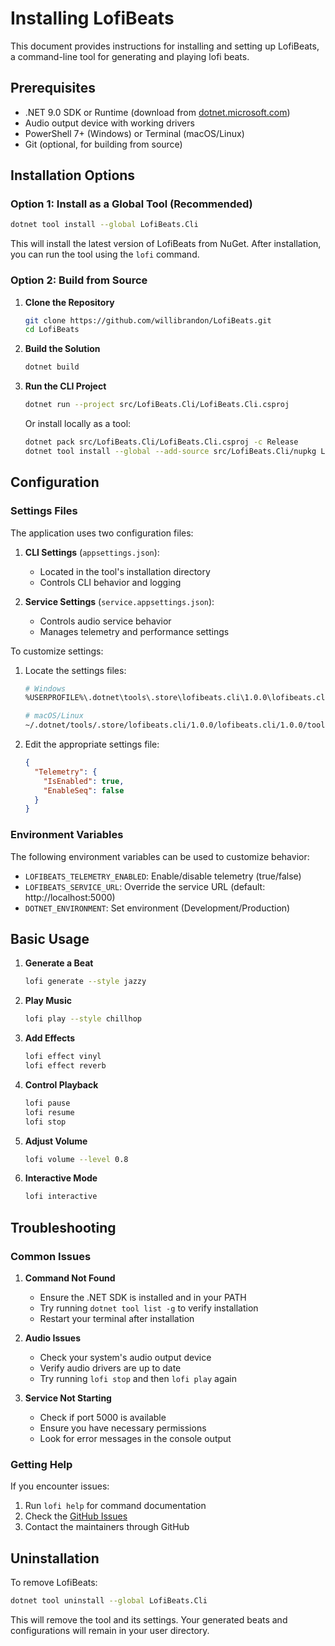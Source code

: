 # Installing LofiBeats

This document provides instructions for installing and setting up LofiBeats, a command-line tool for generating and playing lofi beats.

## Prerequisites

- .NET 9.0 SDK or Runtime (download from [dotnet.microsoft.com](https://dotnet.microsoft.com/download))
- Audio output device with working drivers
- PowerShell 7+ (Windows) or Terminal (macOS/Linux)
- Git (optional, for building from source)

## Installation Options

### Option 1: Install as a Global Tool (Recommended)

```bash
dotnet tool install --global LofiBeats.Cli
```

This will install the latest version of LofiBeats from NuGet. After installation, you can run the tool using the `lofi` command.

### Option 2: Build from Source

1. **Clone the Repository**
   ```bash
   git clone https://github.com/willibrandon/LofiBeats.git
   cd LofiBeats
   ```

2. **Build the Solution**
   ```bash
   dotnet build
   ```

3. **Run the CLI Project**
   ```bash
   dotnet run --project src/LofiBeats.Cli/LofiBeats.Cli.csproj
   ```

   Or install locally as a tool:
   ```bash
   dotnet pack src/LofiBeats.Cli/LofiBeats.Cli.csproj -c Release
   dotnet tool install --global --add-source src/LofiBeats.Cli/nupkg LofiBeats.Cli
   ```

## Configuration

### Settings Files

The application uses two configuration files:

1. **CLI Settings** (`appsettings.json`):
   - Located in the tool's installation directory
   - Controls CLI behavior and logging

2. **Service Settings** (`service.appsettings.json`):
   - Controls audio service behavior
   - Manages telemetry and performance settings

To customize settings:

1. Locate the settings files:
   ```bash
   # Windows
   %USERPROFILE%\.dotnet\tools\.store\lofibeats.cli\1.0.0\lofibeats.cli\1.0.0\tools\net9.0\any

   # macOS/Linux
   ~/.dotnet/tools/.store/lofibeats.cli/1.0.0/lofibeats.cli/1.0.0/tools/net9.0/any
   ```

2. Edit the appropriate settings file:
   ```json
   {
     "Telemetry": {
       "IsEnabled": true,
       "EnableSeq": false
     }
   }
   ```

### Environment Variables

The following environment variables can be used to customize behavior:

- `LOFIBEATS_TELEMETRY_ENABLED`: Enable/disable telemetry (true/false)
- `LOFIBEATS_SERVICE_URL`: Override the service URL (default: http://localhost:5000)
- `DOTNET_ENVIRONMENT`: Set environment (Development/Production)

## Basic Usage

1. **Generate a Beat**
   ```bash
   lofi generate --style jazzy
   ```

2. **Play Music**
   ```bash
   lofi play --style chillhop
   ```

3. **Add Effects**
   ```bash
   lofi effect vinyl
   lofi effect reverb
   ```

4. **Control Playback**
   ```bash
   lofi pause
   lofi resume
   lofi stop
   ```

5. **Adjust Volume**
   ```bash
   lofi volume --level 0.8
   ```

6. **Interactive Mode**
   ```bash
   lofi interactive
   ```

## Troubleshooting

### Common Issues

1. **Command Not Found**
   - Ensure the .NET SDK is installed and in your PATH
   - Try running `dotnet tool list -g` to verify installation
   - Restart your terminal after installation

2. **Audio Issues**
   - Check your system's audio output device
   - Verify audio drivers are up to date
   - Try running `lofi stop` and then `lofi play` again

3. **Service Not Starting**
   - Check if port 5000 is available
   - Ensure you have necessary permissions
   - Look for error messages in the console output

### Getting Help

If you encounter issues:

1. Run `lofi help` for command documentation
2. Check the [GitHub Issues](https://github.com/willibrandon/LofiBeats/issues)
3. Contact the maintainers through GitHub

## Uninstallation

To remove LofiBeats:

```bash
dotnet tool uninstall --global LofiBeats.Cli
```

This will remove the tool and its settings. Your generated beats and configurations will remain in your user directory. 